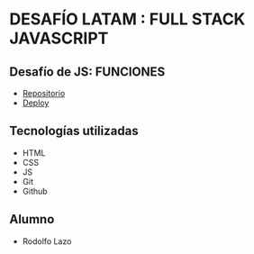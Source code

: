 # DESAFÍO LATAM : FULL STACK JAVASCRIPT

## Desafío de JS: FUNCIONES

- [Repositorio](https://github.com/rodolazo/js-funciones-desafio.git)
- [Deploy](https://rodolazo.github.io/js-funciones-desafio/)

## Tecnologías utilizadas

- HTML
- CSS
- JS
- Git
- Github

## Alumno

- Rodolfo Lazo
